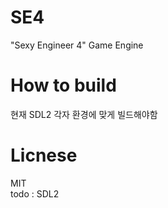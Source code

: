 # SE4
"Sexy Engineer 4" Game Engine

# How to build
현재 SDL2 각자 환경에 맞게 빌드해야함

# Licnese
MIT  
todo : SDL2